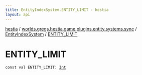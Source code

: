 ```yaml
---
title: EntityIndexSystem.ENTITY_LIMIT - hestia
layout: api
---
```


<div class='api-docs-breadcrumbs'><a href="../../index.html">hestia</a> / <a href="../index.html">worlds.gregs.hestia.game.plugins.entity.systems.sync</a> / <a href="index.html">EntityIndexSystem</a> / <a href="./-e-n-t-i-t-y_-l-i-m-i-t.html">ENTITY_LIMIT</a></div>

# ENTITY_LIMIT

<div class="signature"><code><span class="keyword">const</span> <span class="keyword">val </span><span class="identifier">ENTITY_LIMIT</span><span class="symbol">: </span><a href="https://kotlinlang.org/api/latest/jvm/stdlib/kotlin/-int/index.html"><span class="identifier">Int</span></a></code></div>
